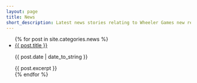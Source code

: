 ```yaml
---
layout: page
title: News
short_description: Latest news stories relating to Wheeler Games new releases and added features.
---
```


<ul>
  {% for post in site.categories.news %}
    <li>
      <a href="{{ post.url }}">{{ post.title }}</a>
      <p class="post_date">{{ post.date | date_to_string }}</p>
      {{ post.excerpt }}
    </li>
  {% endfor %}
</ul>

